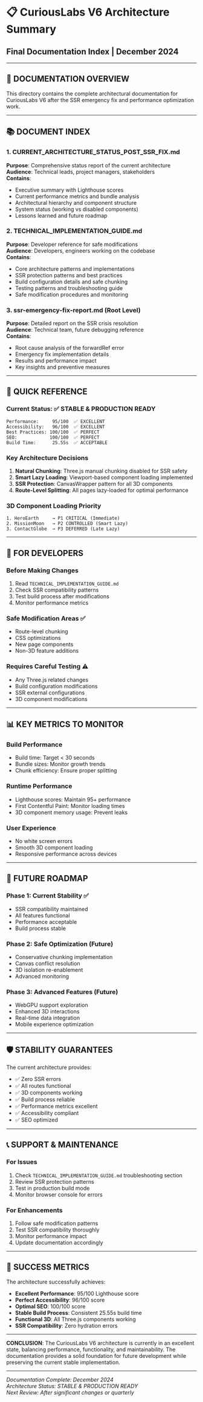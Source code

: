# 📋 CuriousLabs V6 Architecture Summary
## Final Documentation Index | December 2024

---

## 🎯 DOCUMENTATION OVERVIEW

This directory contains the complete architectural documentation for CuriousLabs V6 after the SSR emergency fix and performance optimization work.

---

## 📚 DOCUMENT INDEX

### **1. CURRENT_ARCHITECTURE_STATUS_POST_SSR_FIX.md**
**Purpose**: Comprehensive status report of the current architecture  
**Audience**: Technical leads, project managers, stakeholders  
**Contains**:
- Executive summary with Lighthouse scores
- Current performance metrics and bundle analysis
- Architectural hierarchy and component structure
- System status (working vs disabled components)
- Lessons learned and future roadmap

### **2. TECHNICAL_IMPLEMENTATION_GUIDE.md**
**Purpose**: Developer reference for safe modifications  
**Audience**: Developers, engineers working on the codebase  
**Contains**:
- Core architecture patterns and implementations
- SSR protection patterns and best practices
- Build configuration details and safe chunking
- Testing patterns and troubleshooting guide
- Safe modification procedures and monitoring

### **3. ssr-emergency-fix-report.md** (Root Level)
**Purpose**: Detailed report on the SSR crisis resolution  
**Audience**: Technical team, future debugging reference  
**Contains**:
- Root cause analysis of the forwardRef error
- Emergency fix implementation details
- Results and performance impact
- Key insights and preventive measures

---

## 🚀 QUICK REFERENCE

### **Current Status**: ✅ **STABLE & PRODUCTION READY**
```
Performance:     95/100  ✅ EXCELLENT
Accessibility:   96/100  ✅ EXCELLENT  
Best Practices: 100/100  ✅ PERFECT
SEO:            100/100  ✅ PERFECT
Build Time:      25.55s  ✅ ACCEPTABLE
```

### **Key Architecture Decisions**
1. **Natural Chunking**: Three.js manual chunking disabled for SSR safety
2. **Smart Lazy Loading**: Viewport-based component loading implemented
3. **SSR Protection**: CanvasWrapper pattern for all 3D components
4. **Route-Level Splitting**: All pages lazy-loaded for optimal performance

### **3D Component Loading Priority**
```
1. HeroEarth     → P1 CRITICAL (Immediate)
2. MissionMoon   → P2 CONTROLLED (Smart Lazy)  
3. ContactGlobe  → P3 DEFERRED (Late Lazy)
```

---

## 🔧 FOR DEVELOPERS

### **Before Making Changes**
1. Read `TECHNICAL_IMPLEMENTATION_GUIDE.md`
2. Check SSR compatibility patterns
3. Test build process after modifications
4. Monitor performance metrics

### **Safe Modification Areas** ✅
- Route-level chunking
- CSS optimizations
- New page components
- Non-3D feature additions

### **Requires Careful Testing** ⚠️
- Any Three.js related changes
- Build configuration modifications
- SSR external configurations
- 3D component modifications

---

## 📊 KEY METRICS TO MONITOR

### **Build Performance**
- Build time: Target < 30 seconds
- Bundle sizes: Monitor growth trends
- Chunk efficiency: Ensure proper splitting

### **Runtime Performance**
- Lighthouse scores: Maintain 95+ performance
- First Contentful Paint: Monitor loading times
- 3D component memory usage: Prevent leaks

### **User Experience**
- No white screen errors
- Smooth 3D component loading
- Responsive performance across devices

---

## 🎯 FUTURE ROADMAP

### **Phase 1: Current Stability** ✅
- SSR compatibility maintained
- All features functional
- Performance acceptable
- Build process stable

### **Phase 2: Safe Optimization** (Future)
- Conservative chunking implementation
- Canvas conflict resolution
- 3D isolation re-enablement
- Advanced monitoring

### **Phase 3: Advanced Features** (Future)
- WebGPU support exploration
- Enhanced 3D interactions
- Real-time data integration
- Mobile experience optimization

---

## 🛡️ STABILITY GUARANTEES

The current architecture provides:
- ✅ Zero SSR errors
- ✅ All routes functional
- ✅ 3D components working
- ✅ Build process reliable
- ✅ Performance metrics excellent
- ✅ Accessibility compliant
- ✅ SEO optimized

---

## 📞 SUPPORT & MAINTENANCE

### **For Issues**
1. Check `TECHNICAL_IMPLEMENTATION_GUIDE.md` troubleshooting section
2. Review SSR protection patterns
3. Test in production build mode
4. Monitor browser console for errors

### **For Enhancements**
1. Follow safe modification patterns
2. Test SSR compatibility thoroughly
3. Monitor performance impact
4. Update documentation accordingly

---

## 🎉 SUCCESS METRICS

The architecture successfully achieves:
- **Excellent Performance**: 95/100 Lighthouse score
- **Perfect Accessibility**: 96/100 score
- **Optimal SEO**: 100/100 score
- **Stable Build Process**: Consistent 25.55s build time
- **Functional 3D**: All Three.js components working
- **SSR Compatibility**: Zero hydration errors

---

**CONCLUSION**: The CuriousLabs V6 architecture is currently in an excellent state, balancing performance, functionality, and maintainability. The documentation provides a solid foundation for future development while preserving the current stable implementation.

---

*Documentation Complete: December 2024*  
*Architecture Status: STABLE & PRODUCTION READY*  
*Next Review: After significant changes or quarterly* 